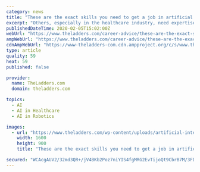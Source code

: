 ```yaml
---
category: news
title: "These are the exact skills you need to get a job in artificial intelligence"
excerpt: "Others, especially in the healthcare industry, need expertise in data services like Spark and Blockchain. Regardless of the type of job that you’re after in artificial intelligence, there is no better way to figure out the exact skills you need than to read job requisitions and stay as up-to-date in the industry as possible. Use the Job ..."
publishedDateTime: 2020-02-05T15:02:00Z
webUrl: "https://www.theladders.com/career-advice/these-are-the-exact-skills-you-need-to-get-a-job-in-artificial-intelligence"
ampWebUrl: "https://www.theladders.com/career-advice/these-are-the-exact-skills-you-need-to-get-a-job-in-artificial-intelligence/amp"
cdnAmpWebUrl: "https://www-theladders-com.cdn.ampproject.org/c/s/www.theladders.com/career-advice/these-are-the-exact-skills-you-need-to-get-a-job-in-artificial-intelligence/amp"
type: article
quality: 59
heat: 59
published: false

provider:
  name: TheLadders.com
  domain: theladders.com

topics:
  - AI
  - AI in Healthcare
  - AI in Robotics

images:
  - url: "https://www.theladders.com/wp-content/uploads/artificial-intelligence-190826.jpg"
    width: 1600
    height: 900
    title: "These are the exact skills you need to get a job in artificial intelligence"

secured: "WCAcgAUV2/32md3QR+/jV4BKb2Poz7niYIS4fgMRG2EvTijoQt9CbrB7M/3FDh+/KYvVjAiibGe7h0cG1p2a5RX/pbqtAWuOx+XaWtsZ7Jtu/HfiPCjOGodD1nAD27A9CGteQvMOa3yMmJ8WqorUD1A6IElr+7VNAI4so8Orv7Xzd7MmpdHOg1hXSh0bLCQBuKEWAfoCIwUuvrx8fUZWvaebdPB9LAIZvYfUbEKMsYZxa2bJb8/33pj0T05kTdxnBvrzZuVato4hVGDRZZsme2x8VRrqQOJzwBHzsT2N6fhKd4r2O+DbwUD+BwY0s9C3;Ks6bgvRRYLtLPBsgfyzqxw=="
---
```


